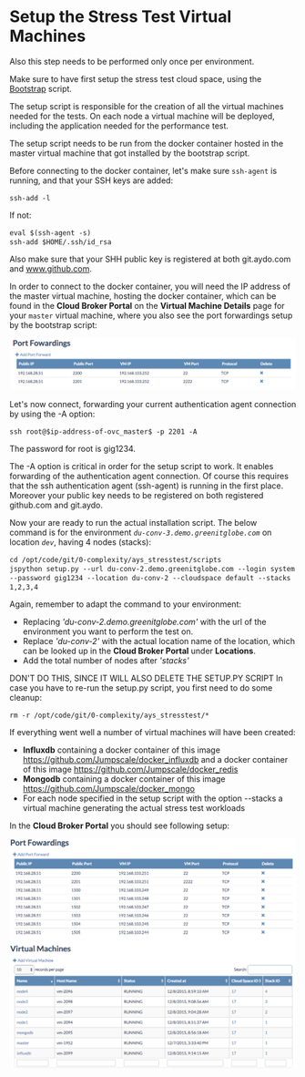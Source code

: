 # Setup the Stress Test Virtual Machines

Also this step needs to be performed only once per environment.

Make sure to have first setup the stress test cloud space, using the [Bootstrap](bootstrap.md) script.

The setup script is responsible for the creation of all the virtual machines needed for the tests. On each node a virtual machine will be deployed, including the application needed for the performance test.

The setup script needs to be run from the docker container hosted in the master virtual machine that got installed by the bootstrap script.

Before connecting to the docker container, let's make sure `ssh-agent` is running, and that your SSH keys are added:
```
ssh-add -l
```

If not:
```
eval $(ssh-agent -s)
ssh-add $HOME/.ssh/id_rsa
```

Also make sure that your SHH public key is registered at both git.aydo.com and www.github.com.

In order to connect to the docker container, you will need the IP address of the master virtual machine, hosting the docker container, which can be found in the **Cloud Broker Portal** on the **Virtual Machine Details** page for your `master` virtual machine, where you also see the port forwardings setup by the bootstrap script:

![](PortForwardings.png)

Let's now connect, forwarding your current authentication agent connection by using the -A option:
```
ssh root@$ip-address-of-ovc_master$ -p 2201 -A
```

The password for root is gig1234.

The -A option is critical in order for the setup script to work. It enables forwarding of the authentication agent connection. Of course this requires that the ssh authentication agent (ssh-agent) is running in the first place. Moreover your public key needs to be registered on both registered github.com and git.aydo.

Now your are ready to run the actual installation script. The below command is for the environment *`du-conv-3.demo.greenitglobe.com`* on location *`dev`*, having 4 nodes (stacks):
```
cd /opt/code/git/0-complexity/ays_stresstest/scripts
jspython setup.py --url du-conv-2.demo.greenitglobe.com --login system --password gig1234 --location du-conv-2 --cloudspace default --stacks 1,2,3,4
```

Again, remember to adapt the command to your environment:
- Replacing *'du-conv-2.demo.greenitglobe.com'* with the url of the environment you want to perform the test on.
- Replace *'du-conv-2'* with the actual location name of the location, which can be looked up in the **Cloud Broker Portal** under **Locations**.
- Add the total number of nodes after *'stacks'*  

DON'T DO THIS, SINCE IT WILL ALSO DELETE THE SETUP.PY SCRIPT
In case you have to re-run the setup.py script, you first need to do some cleanup:
```
rm -r /opt/code/git/0-complexity/ays_stresstest/*
```

If everything went well a number of virtual machines will have been created:

- **Influxdb** containing a docker container of this image https://github.com/Jumpscale/docker_influxdb and a docker container of this image https://github.com/Jumpscale/docker_redis
- **Mongodb** containing a docker container of this image https://github.com/Jumpscale/docker_mongo
- For each node specified in the setup script with the option --stacks a virtual machine generating the actual stress test workloads

In the **Cloud Broker Portal** you should see following setup:

![](StressTestEnv.png)
